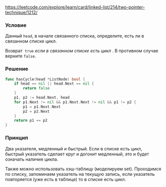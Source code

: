 
https://leetcode.com/explore/learn/card/linked-list/214/two-pointer-technique/1212/
### Условие
Данный `head`, в начале связанного списка, определите, есть ли в связанном списке цикл. 

Возврат  `true` _если в связанном списке есть цикл_ . В противном случае верните `false`.
### Решение

```go
func hasCycle(head *ListNode) bool {
    if head == nil || head.Next == nil {
        return false
    }
    p1, p2 := head.Next, head
    for p1.Next != nil && p1.Next.Next != nil && p1 != p2 {
        p1 = p1.Next.Next
        p2 = p2.Next
    }
    return p1 == p2
}
```

### Принцип 

Два указателя, медленный и быстрый. Если в списке есть цикл, быстрый указатель сделает круг и догонит медленный, это и будет означать наличие цикла.

Также можно использовать хэш-таблицу (моделируем set). Проходимся по списку, запоминаем указатель на текущую запись, если указатель повторяется (уже есть в таблице) то в списке есть цикл.

